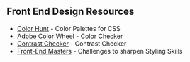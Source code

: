 ## Front End Design Resources

- [Color Hunt](colorhunt.io) - Color Palettes for CSS
- [Adobe Color Wheel](https://color.adobe.com/create/color-wheel) - Color Checker
- [Contrast Checker](https://contrastchecker.com/) - Contrast Checker
- [Front-End Masters](https://www.frontendmentor.io/challenges/insure-landing-page-uTU68JV8/intro) - Challenges to sharpen Styling Skills
